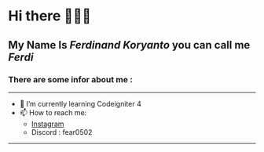 # Hi there 🙋🏻‍♂️

## **My Name Is _Ferdinand Koryanto_ you can call me _Ferdi_**

### There are some infor about me :
---
- 📖 I’m currently learning Codeigniter 4
- 📫 How to reach me:
  * [Instagram](https://www.instagram.com/_ferdinandk)
  * Discord : fear0502
---


